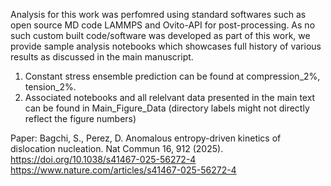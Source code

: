 Analysis for this work was perfomred using standard softwares such as open source MD code LAMMPS and Ovito-API for post-processing. As no such custom built code/software was developed as part of this work, we provide sample analysis notebooks which showcases full history of various results as discussed in the main manuscript. 

1. Constant stress ensemble prediction can be found at compression_2%, tension_2%. 
2. Associated notebooks and all relelvant data presented in the main text can be found in Main_Figure_Data (directory labels might not directly reflect the figure numbers)

Paper: Bagchi, S., Perez, D. Anomalous entropy-driven kinetics of dislocation nucleation. Nat Commun 16, 912 (2025). https://doi.org/10.1038/s41467-025-56272-4
https://www.nature.com/articles/s41467-025-56272-4
